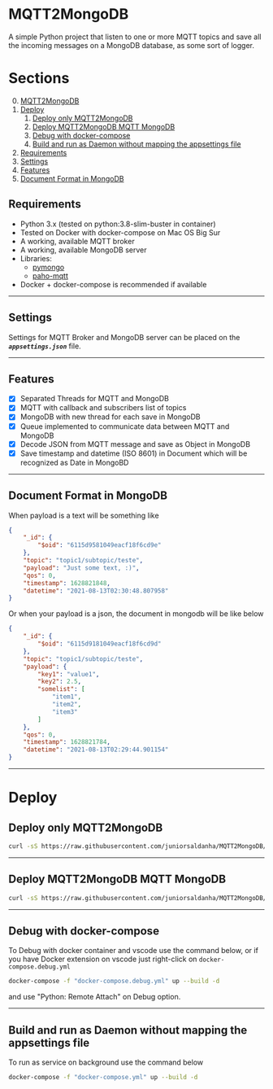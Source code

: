 # MQTT2MongoDB

A simple Python project that listen to one or more MQTT topics and save all the incoming messages on a MongoDB database, as some sort of logger.

# Sections
0. [MQTT2MongoDB](#mqtt2mongodb)
1. [Deploy](#deploy)
    1. [Deploy only MQTT2MongoDB](#deploy-only-mqtt2mongodb)
    2. [Deploy MQTT2MongoDB MQTT MongoDB](#deploy-mqtt2mongodb-mqtt-mongodb)
    3. [Debug with docker-compose](#debug-with-docker-compose)
    4. [Build and run as Daemon without mapping the appsettings file](#build-and-run-as-daemon-without-mapping-the-appsettings-file)
2. [Requirements](#requirements)
3. [Settings](#settings)
4. [Features](#features)
5. [Document Format in MongoDB](#document-format-in-mongodb)

## Requirements
- Python 3.x (tested on python:3.8-slim-buster in container)
- Tested on Docker with docker-compose on Mac OS Big Sur
- A working, available MQTT broker
- A working, available MongoDB server
- Libraries:
    * [pymongo](https://pypi.org/project/pymongo/)
    * [paho-mqtt](https://pypi.org/project/paho-mqtt/)
- Docker + docker-compose is recommended if available

----

## Settings
Settings for MQTT Broker and MongoDB server can be placed on the ***```appsettings.json```*** file.

----

## Features
- [x] Separated Threads for MQTT and MongoDB
- [x] MQTT with callback and subscribers list of topics
- [x] MongoDB with new thread for each save in MongoDB
- [x] Queue implemented to communicate data between MQTT and MongoDB
- [x] Decode JSON from MQTT message and save as Object in MongoDB
- [x] Save timestamp and datetime (ISO 8601) in Document which will be recognized as Date in MongoBD

---

## Document Format in MongoDB
When payload is a text will be something like
```json
{
    "_id": {
        "$oid": "6115d9581049eacf18f6cd9e"
    },
    "topic": "topic1/subtopic/teste",
    "payload": "Just some text, :)",
    "qos": 0,
    "timestamp": 1628821848,
    "datetime": "2021-08-13T02:30:48.807958"
}
```
Or when your payload is a json, the document in mongodb will be like below
```json
{
    "_id": {
        "$oid": "6115d9181049eacf18f6cd9d"
    },
    "topic": "topic1/subtopic/teste",
    "payload": {
        "key1": "value1",
        "key2": 2.5,
        "somelist": [
            "item1",
            "item2",
            "item3"
        ]
    },
    "qos": 0,
    "timestamp": 1628821784,
    "datetime": "2021-08-13T02:29:44.901154"
}
```
----
# Deploy
## Deploy only MQTT2MongoDB

```bash
curl -sS https://raw.githubusercontent.com/juniorsaldanha/MQTT2MongoDB/master/deploy.sh | bash -s only-mqtt2mongodb
```

---
## Deploy MQTT2MongoDB MQTT MongoDB
```bash
curl -sS https://raw.githubusercontent.com/juniorsaldanha/MQTT2MongoDB/master/deploy.sh | bash -s full
```

---
## Debug with docker-compose
To Debug with docker container and vscode use the command below, or if you have Docker extension on vscode just right-click on `docker-compose.debug.yml`
```bash
docker-compose -f "docker-compose.debug.yml" up --build -d
```
and use "Python: Remote Attach" on Debug option.

---

## Build and run as Daemon without mapping the appsettings file
To run as service on background use the command below
```bash
docker-compose -f "docker-compose.yml" up --build -d
```

